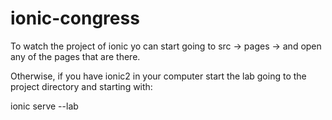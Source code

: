 # ionic-congress

To watch the project of ionic yo can start going to src -> pages -> and open any of the pages that are there. 

Otherwise, if you have ionic2 in your computer start the lab going to the project directory and starting with: 

ionic serve --lab

